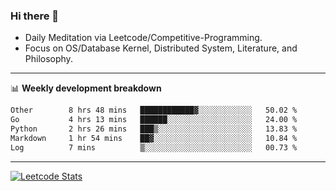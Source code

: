 ### Hi there 👋
* Daily Meditation via Leetcode/Competitive-Programming.
* Focus on OS/Database Kernel, Distributed System, Literature, and Philosophy.

-------

📊 **Weekly development breakdown**
<!--START_SECTION:waka-->

```txt
Other        8 hrs 48 mins   ████████████▓░░░░░░░░░░░░   50.02 %
Go           4 hrs 13 mins   ██████░░░░░░░░░░░░░░░░░░░   24.00 %
Python       2 hrs 26 mins   ███▒░░░░░░░░░░░░░░░░░░░░░   13.83 %
Markdown     1 hr 54 mins    ██▓░░░░░░░░░░░░░░░░░░░░░░   10.84 %
Log          7 mins          ▒░░░░░░░░░░░░░░░░░░░░░░░░   00.73 %
```

<!--END_SECTION:waka-->

-------

[![Leetcode Stats](https://leetcard.jacoblin.cool/hzhang413?font=Fira+Mono)](https://leetcode.com/fxrc)
<!-- ![image](./cyberpunk-ghost-in-the-shell.gif)
![image](./gis-archive.png) -->
